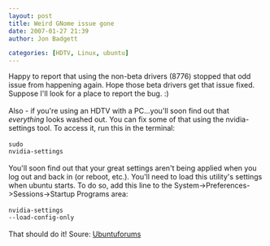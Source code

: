 ```yaml
---
layout: post
title: Weird GNome issue gone
date: 2007-01-27 21:39
author: Jon Badgett

categories: [HDTV, Linux, ubuntu]
---
```

Happy to report that using the non-beta drivers (8776) stopped that odd issue from happening again.  Hope those beta drivers get that issue fixed.  Suppose I'll look for a place to report the bug. :)<br /><br />Also - if you're using an HDTV with a PC...you'll soon find out that <span style="font-style: italic;">everything</span> looks washed out. You can fix some of that using the nvidia-settings tool. To access it, run this in the terminal:<br /><br /><code>sudo nvidia-settings</code><br /><br />You'll soon find out that your great settings aren't being applied when you log out and back in (or reboot, etc.).  You'll need to load this utility's settings when ubuntu starts.  To do so, add this line to the System->Preferences->Sessions->Startup Programs area:<br /><br /><code>nvidia-settings --load-config-only</code><br /><br />That should do it!  Soure: <a href="http://ubuntuforums.org/showthread.php?p=2038131">Ubuntuforums</a>

